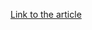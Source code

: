 [Link to the article](https://docs.microsoft.com/en-us/microsoft-365/security/office-365-security/anti-spoofing-protection?view=o365-worldwide)
